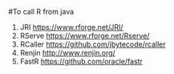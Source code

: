 #To call R from java

1. JRI        https://www.rforge.net/JRI/
2. RServe     https://www.rforge.net/Rserve/
3. RCaller    https://github.com/jbytecode/rcaller
4. Renjin     http://www.renjin.org/
5. FastR      https://github.com/oracle/fastr
